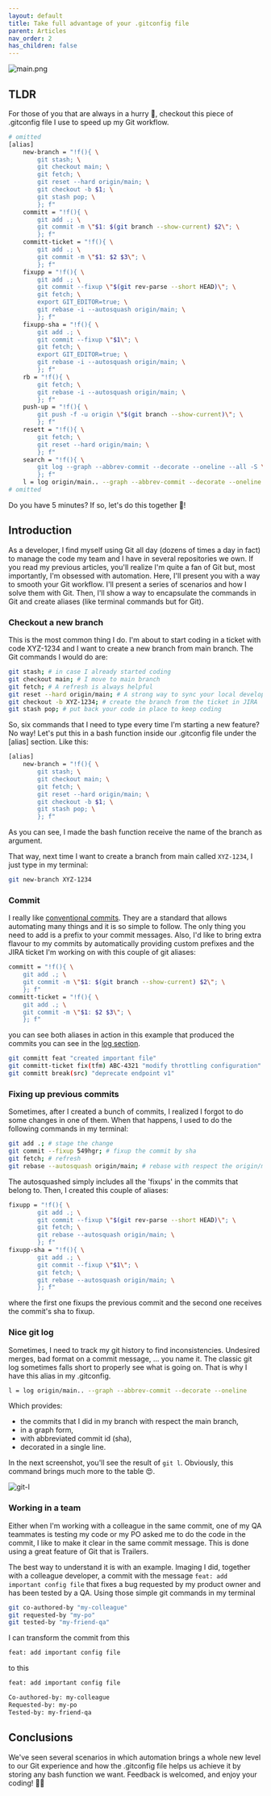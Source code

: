 ```yaml
---
layout: default
title: Take full advantage of your .gitconfig file
parent: Articles
nav_order: 2
has_children: false
---
```


![main.png](images/main.png)

## TLDR

For those of you that are always in a hurry 🙂, checkout this piece of .gitconfig file I use to speed up my Git workflow.

```bash
# omitted
[alias]
    new-branch = "!f(){ \
        git stash; \
        git checkout main; \
        git fetch; \
        git reset --hard origin/main; \
        git checkout -b $1; \
        git stash pop; \
        }; f"
    committ = "!f(){ \
        git add .; \
        git commit -m \"$1: $(git branch --show-current) $2\"; \
        }; f"
    committ-ticket = "!f(){ \
        git add .; \
        git commit -m \"$1: $2 $3\"; \
        }; f"
    fixupp = "!f(){ \
        git add .; \
        git commit --fixup \"$(git rev-parse --short HEAD)\"; \
        git fetch; \
        export GIT_EDITOR=true; \
        git rebase -i --autosquash origin/main; \
        }; f"
    fixupp-sha = "!f(){ \
        git add .; \
        git commit --fixup \"$1\"; \
        git fetch; \
        export GIT_EDITOR=true; \
        git rebase -i --autosquash origin/main; \
        }; f"
    rb = "!f(){ \
        git fetch; \
        git rebase -i --autosquash origin/main; \
        }; f"
    push-up = "!f(){ \
        git push -f -u origin \"$(git branch --show-current)\"; \
        }; f"
    resett = "!f(){ \
        git fetch; \
        git reset --hard origin/main; \
        }; f"
    search = "!f(){ \
        git log --graph --abbrev-commit --decorate --oneline --all -S \"$1\"; \
        }; f"
    l = log origin/main.. --graph --abbrev-commit --decorate --oneline
# omitted
```

Do you have 5 minutes? If so, let's do this together 🦾!

## Introduction

As a developer, I find myself using Git all day (dozens of times a day in fact) to manage the code my team and I have in several repositories we own.
If you read my previous articles, you'll realize I'm quite a fan of Git but, most importantly, I'm obsessed with automation. Here, I'll present you with a way to smooth your Git workflow. I'll present a series of scenarios and how I solve them with Git. Then, I'll show a way to encapsulate the commands in Git and create aliases (like terminal commands but for Git).

### Checkout a new branch

This is the most common thing I do. I'm about to start coding in a ticket with code XYZ-1234 and I want to create a new branch from main branch. The Git commands I would do are:

```bash
git stash; # in case I already started coding
git checkout main; # I move to main branch
git fetch; # A refresh is always helpful
git reset --hard origin/main; # A strong way to sync your local develop
git checkout -b XYZ-1234; # create the branch from the ticket in JIRA
git stash pop; # put back your code in place to keep coding
```

So, six commands that I need to type every time I'm starting a new feature? No way! Let's put this in a bash function inside our .gitconfig file under the [alias] section. Like this:

```bash
[alias]
    new-branch = "!f(){ \
        git stash; \
        git checkout main; \
        git fetch; \
        git reset --hard origin/main; \
        git checkout -b $1; \
        git stash pop; \
        }; f"
```

As you can see, I made the bash function receive the name of the branch as argument.

That way, next time I want to create a branch from main called `XYZ-1234`, I just type in my terminal:

```bash
git new-branch XYZ-1234
```

### Commit

I really like [conventional commits](https://www.conventionalcommits.org/en/v1.0.0/). They are a standard that allows automating many things and it is so simple to follow. The only thing you need to add is a prefix to your commit messages. Also, I'd like to bring extra flavour to my commits by automatically providing custom prefixes and the JIRA ticket I'm working on with this couple of git aliases:

```bash
committ = "!f(){ \
    git add .; \
    git commit -m \"$1: $(git branch --show-current) $2\"; \
    }; f"
committ-ticket = "!f(){ \
    git add .; \
    git commit -m \"$1: $2 $3\"; \
    }; f"
```

you can see both aliases in action in this example that produced the commits you can see in the [log section](#nice-git-log).

```bash
git committ feat "created important file"
git committ-ticket fix(tfm) ABC-4321 "modify throttling configuration"
git committ break(src) "deprecate endpoint v1"
```

### Fixing up previous commits

Sometimes, after I created a bunch of commits, I realized I forgot to do some changes in one of them. When that happens, I used to do the following commands in my terminal:

```bash
git add .; # stage the change
git commit --fixup 549hgr; # fixup the commit by sha
git fetch; # refresh
git rebase --autosquash origin/main; # rebase with respect the origin/main branch with autosquash enabled
```

The autosquashed simply includes all the 'fixups' in the commits that belong to. Then, I created this couple of aliases:

```bash
fixupp = "!f(){ \
        git add .; \
        git commit --fixup \"$(git rev-parse --short HEAD)\"; \
        git fetch; \
        git rebase --autosquash origin/main; \
        }; f"
fixupp-sha = "!f(){ \
        git add .; \
        git commit --fixup \"$1\"; \
        git fetch; \
        git rebase --autosquash origin/main; \
        }; f"
```

where the first one fixups the previous commit and the second one receives the commit's sha to fixup.

### Nice git log

Sometimes, I need to track my git history to find inconsistencies. Undesired merges, bad format on a commit message, ... you name it. The classic git log sometimes falls short to properly see what is going on. That is why I have this alias in my .gitconfig.

```bash
l = log origin/main.. --graph --abbrev-commit --decorate --oneline
```

Which provides:

- the commits that I did in my branch with respect the main branch,
- in a graph form,
- with abbreviated commit id (sha),
- decorated in a single line.

In the next screenshot, you'll see the result of `git l`. Obviously, this command brings much more to the table 😍.

![git-l](images/git%20l.png)

### Working in a team

Either when I'm working with a colleague in the same commit, one of my QA teammates is testing my code or my PO asked me to do the code in the commit, I like to make it clear in the same commit message. This is done using a great feature of Git that is Trailers.

The best way to understand it is with an example. Imaging I did, together with a colleague developer, a commit with the message `feat: add important config file` that fixes a bug requested by my product owner and has been tested by a QA. Using those simple git commands in my terminal

```bash
git co-authored-by "my-colleague"
git requested-by "my-po"
git tested-by "my-friend-qa"
```

I can transform the commit from this

```bash
feat: add important config file
```

to this

```bash
feat: add important config file

Co-authored-by: my-colleague
Requested-by: my-po
Tested-by: my-friend-qa
```

## Conclusions

We've seen several scenarios in which automation brings a whole new level to our Git experience and how the .gitconfig file helps us achieve it by storing any bash function we want. Feedback is welcomed, and enjoy your coding! 👏😃
